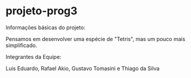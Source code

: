 # projeto-prog3

Informações básicas do projeto:

Pensamos em desenvolver uma espécie de "Tetris", mas um pouco mais simplificado.



Integrantes da Equipe:

Luis Eduardo,
Rafael Akio,
Gustavo Tomasini e
Thiago da Silva
